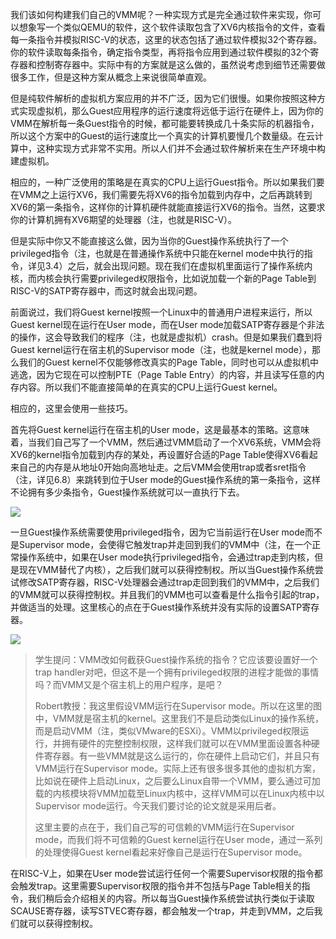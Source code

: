 我们该如何构建我们自己的VMM呢？一种实现方式是完全通过软件来实现，你可以想象写一个类似QEMU的软件，这个软件读取包含了XV6内核指令的文件，查看每一条指令并模拟RISC-V的状态，这里的状态包括了通过软件模拟32个寄存器。你的软件读取每条指令，确定指令类型，再将指令应用到通过软件模拟的32个寄存器和控制寄存器中。实际中有的方案就是这么做的，虽然说考虑到细节还需要做很多工作，但是这种方案从概念上来说很简单直观。

但是纯软件解析的虚拟机方案应用的并不广泛，因为它们很慢。如果你按照这种方式实现虚拟机，那么Guest应用程序的运行速度将远低于运行在硬件上，因为你的VMM在解析每一条Guest指令的时候，都可能要转换成几十条实际的机器指令，所以这个方案中的Guest的运行速度比一个真实的计算机要慢几个数量级。在云计算中，这种实现方式非常不实用。所以人们并不会通过软件解析来在生产环境中构建虚拟机。

相应的，一种广泛使用的策略是在真实的CPU上运行Guest指令。所以如果我们要在VMM之上运行XV6，我们需要先将XV6的指令加载到内存中，之后再跳转到XV6的第一条指令，这样你的计算机硬件就能直接运行XV6的指令。当然，这要求你的计算机拥有XV6期望的处理器（注，也就是RISC-V）。

但是实际中你又不能直接这么做，因为当你的Guest操作系统执行了一个privileged指令（注，也就是在普通操作系统中只能在kernel mode中执行的指令，详见3.4）之后，就会出现问题。现在我们在虚拟机里面运行了操作系统内核，而内核会执行需要privileged权限指令，比如说加载一个新的Page Table到RISC-V的SATP寄存器中，而这时就会出现问题。

前面说过，我们将Guest kernel按照一个Linux中的普通用户进程来运行，所以Guest kernel现在运行在User mode，而在User mode加载SATP寄存器是个非法的操作，这会导致我们的程序（注，也就是虚拟机）crash。但是如果我们蠢到将Guest kernel运行在宿主机的Supervisor mode（注，也就是kernel mode），那么我们的Guest kernel不仅能够修改真实的Page Table，同时也可以从虚拟机中逃逸，因为它现在可以控制PTE（Page Table Entry）的内容，并且读写任意的内存内容。所以我们不能直接简单的在真实的CPU上运行Guest kernel。

相应的，这里会使用一些技巧。

首先将Guest kernel运行在宿主机的User mode，这是最基本的策略。这意味着，当我们自己写了一个VMM，然后通过VMM启动了一个XV6系统，VMM会将XV6的kernel指令加载到内存的某处，再设置好合适的Page Table使得XV6看起来自己的内存是从地址0开始向高地址走。之后VMM会使用trap或者sret指令（注，详见6.8）来跳转到位于User mode的Guest操作系统的第一条指令，这样不论拥有多少条指令，Guest操作系统就可以一直执行下去。

[![](https://github.com/huihongxiao/MIT6.S081/raw/master/.gitbook/assets/image%20(575).png)](https://github.com/huihongxiao/MIT6.S081/blob/master/.gitbook/assets/image%20\(575\).png)

一旦Guest操作系统需要使用privileged指令，因为它当前运行在User mode而不是Supervisor mode，会使得它触发trap并走回到我们的VMM中（注，在一个正常操作系统中，如果在User mode执行privileged指令，会通过trap走到内核，但是现在VMM替代了内核），之后我们就可以获得控制权。所以当Guest操作系统尝试修改SATP寄存器，RISC-V处理器会通过trap走回到我们的VMM中，之后我们的VMM就可以获得控制权。并且我们的VMM也可以查看是什么指令引起的trap，并做适当的处理。这里核心的点在于Guest操作系统并没有实际的设置SATP寄存器。

[![](https://github.com/huihongxiao/MIT6.S081/raw/master/.gitbook/assets/image%20(727)%20(1).png)](https://github.com/huihongxiao/MIT6.S081/blob/master/.gitbook/assets/image%20\(727\)%20\(1\).png)

> 学生提问：VMM改如何截获Guest操作系统的指令？它应该要设置好一个trap handler对吧，但这不是一个拥有privileged权限的进程才能做的事情吗？而VMM又是个宿主机上的用户程序，是吧？
> 
> Robert教授：我这里假设VMM运行在Supervisor mode。所以在这里的图中，VMM就是宿主机的kernel。这里我们不是启动类似Linux的操作系统，而是启动VMM（注，类似VMware的ESXi）。VMM以privileged权限运行，并拥有硬件的完整控制权限，这样我们就可以在VMM里面设置各种硬件寄存器。有一些VMM就是这么运行的，你在硬件上启动它们，并且只有VMM运行在Supervisor mode。实际上还有很多很多其他的虚拟机方案，比如说在硬件上启动Linux，之后要么Linux自带一个VMM，要么通过可加载的内核模块将VMM加载至Linux内核中，这样VMM可以在Linux内核中以Supervisor mode运行。今天我们要讨论的论文就是采用后者。
> 
> 这里主要的点在于，我们自己写的可信赖的VMM运行在Supervisor mode，而我们将不可信赖的Guest kernel运行在User mode，通过一系列的处理使得Guest kernel看起来好像自己是运行在Supervisor mode。

在RISC-V上，如果在User mode尝试运行任何一个需要Supervisor权限的指令都会触发trap。这里需要Supervisor权限的指令并不包括与Page Table相关的指令，我们稍后会介绍相关的内容。所以每当Guest操作系统尝试执行类似于读取SCAUSE寄存器，读写STVEC寄存器，都会触发一个trap，并走到VMM，之后我们就可以获得控制权。